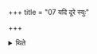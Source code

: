 +++
title = "07 यदि दूरे स्युः"

+++

<details><summary>थिते</summary>

यदि दूरे स्युः प्रत्युदूह्य गृह्णीयात् ७
</details>

